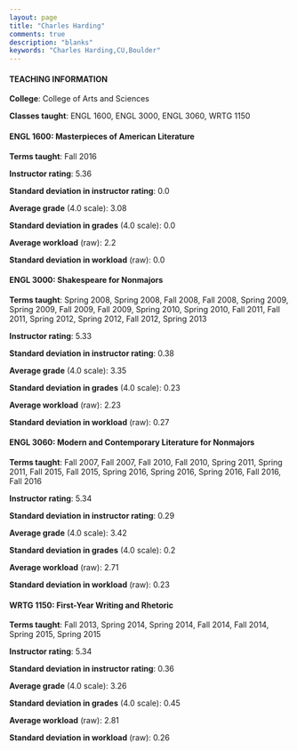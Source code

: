 ```yaml
---
layout: page
title: "Charles Harding" 
comments: true
description: "blanks"
keywords: "Charles Harding,CU,Boulder"
---
```

<head>
<script src="https://ajax.googleapis.com/ajax/libs/jquery/2.1.3/jquery.min.js"></script>
<script src="https://dl.dropboxusercontent.com/s/pc42nxpaw1ea4o9/highcharts.js?dl=0"></script>
<!-- <script src="../assets/js/highcharts.js"></script> -->
<style type="text/css">@font-face {
	font-family: "Bebas Neue";
	src: url(https://www.filehosting.org/file/details/544349/BebasNeue Regular.otf) format("opentype");
	}
	h1.Bebas { 
		font-family: "Bebas Neue", Verdana, Tahoma;
	}
</style>
</head>
	   
#### TEACHING INFORMATION

**College**: College of Arts and Sciences

**Classes taught**: ENGL 1600, ENGL 3000, ENGL 3060, WRTG 1150

#### ENGL 1600: Masterpieces of American Literature

**Terms taught**: Fall 2016

**Instructor rating**: 5.36

**Standard deviation in instructor rating**: 0.0

**Average grade** (4.0 scale): 3.08

**Standard deviation in grades** (4.0 scale): 0.0

**Average workload** (raw): 2.2

**Standard deviation in workload** (raw): 0.0

#### ENGL 3000: Shakespeare for Nonmajors

**Terms taught**: Spring 2008, Spring 2008, Fall 2008, Fall 2008, Spring 2009, Spring 2009, Fall 2009, Fall 2009, Spring 2010, Spring 2010, Fall 2011, Fall 2011, Spring 2012, Spring 2012, Fall 2012, Spring 2013

**Instructor rating**: 5.33

**Standard deviation in instructor rating**: 0.38

**Average grade** (4.0 scale): 3.35

**Standard deviation in grades** (4.0 scale): 0.23

**Average workload** (raw): 2.23

**Standard deviation in workload** (raw): 0.27

#### ENGL 3060: Modern and Contemporary Literature for Nonmajors

**Terms taught**: Fall 2007, Fall 2007, Fall 2010, Fall 2010, Spring 2011, Spring 2011, Fall 2015, Fall 2015, Spring 2016, Spring 2016, Spring 2016, Fall 2016, Fall 2016

**Instructor rating**: 5.34

**Standard deviation in instructor rating**: 0.29

**Average grade** (4.0 scale): 3.42

**Standard deviation in grades** (4.0 scale): 0.2

**Average workload** (raw): 2.71

**Standard deviation in workload** (raw): 0.23

#### WRTG 1150: First-Year Writing and Rhetoric

**Terms taught**: Fall 2013, Spring 2014, Spring 2014, Fall 2014, Fall 2014, Spring 2015, Spring 2015

**Instructor rating**: 5.34

**Standard deviation in instructor rating**: 0.36

**Average grade** (4.0 scale): 3.26

**Standard deviation in grades** (4.0 scale): 0.45

**Average workload** (raw): 2.81

**Standard deviation in workload** (raw): 0.26

